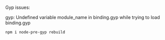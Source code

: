 Gyp issues:

gyp: Undefined variable module_name in binding.gyp while trying to load binding.gyp

```sh
npm i node-pre-gyp rebuild
```
